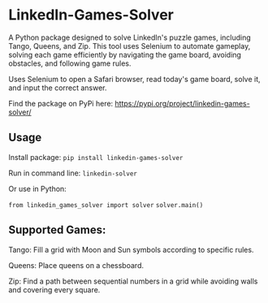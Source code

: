 # LinkedIn-Games-Solver

A Python package designed to solve LinkedIn's puzzle games, including Tango, Queens, and Zip. This tool uses Selenium to automate gameplay, solving each game efficiently by navigating the game board, avoiding obstacles, and following game rules.

Uses Selenium to open a Safari browser, read today's game board, solve it, and input the correct answer.

Find the package on PyPi here: https://pypi.org/project/linkedin-games-solver/

## Usage

Install package: `pip install linkedin-games-solver`

Run in command line: `linkedin-solver`

Or use in Python:

`from linkedin_games_solver import solver`
`solver.main()`

## Supported Games:

Tango: Fill a grid with Moon and Sun symbols according to specific rules.

Queens: Place queens on a chessboard.

Zip: Find a path between sequential numbers in a grid while avoiding walls and covering every square.
